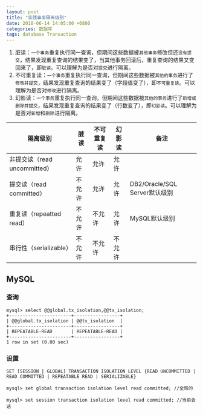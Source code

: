 ```yaml
---
layout: post
title: "实践事务隔离级别"
date: 2018-06-14 14:05:00 +0800
categories: 数据库
tags: database Transaction
---
```




1. 脏读：`一个事务`重复执行同一查询，但期间这些数据被`其他事务`修改但还`没有提交`，结果发现重复查询的结果变了，当其他事务回滚后，重复查询的结果又变回来了，即`脏读`。可以理解为是否对`提交`进行隔离。
2. 不可重复读：`一个事务`重复执行同一查询，但期间这些数据被`其他的事务`进行了`修改并提交`，结果发现重复查询的结果变了（字段值变了），即`不可重复读`。可以理解为是否对`修改`进行隔离。
3. 幻影读：`一个事务`重复执行同一查询，但期间这些数据被`其他的事务`进行了`新增或删除并提交`，结果发现重复查询的结果变了（行数变了），即`幻影读`。可以理解为是否对`新增`和`删除`进行隔离。



| 隔离级别                   | 脏读   | 不可重复读 | 幻影读  | 备注         |
| ---------------------- | ---- | ----- | ---- | ---------- |
| 非提交读（read uncommitted） | 允许   | 允许    | 允许   |            |
| 提交读（read committed）    | 不允许  | 允许    | 允许   | DB2/Oracle/SQL Server默认级别 |
| 重复读（repeatted read）    | 不允许  | 不允许   | 允许   | MySQL默认级别           |
| 串行性（serializable）      | 不允许  | 不允许   | 不允许  |            |



## MySQL

### 查询

```mysql
mysql> select @@global.tx_isolation,@@tx_isolation;
+-----------------------+-----------------+
| @@global.tx_isolation | @@tx_isolation  |
+-----------------------+-----------------+
| REPEATABLE-READ       | REPEATABLE-READ |
+-----------------------+-----------------+
1 row in set (0.00 sec)
```

### 设置

```mysql
SET [SESSION | GLOBAL] TRANSACTION ISOLATION LEVEL {READ UNCOMMITTED | READ COMMITTED | REPEATABLE READ | SERIALIZABLE}
```



```mysql
mysql> set global transaction isolation level read committed; //全局的

mysql> set session transaction isolation level read committed; //当前会话
```

